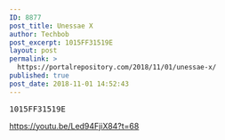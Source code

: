 ```yaml
---
ID: 8877
post_title: Unessae X
author: Techbob
post_excerpt: 1015FF31519E
layout: post
permalink: >
  https://portalrepository.com/2018/11/01/unessae-x/
published: true
post_date: 2018-11-01 14:52:43
---
```

<pre>1015FF31519E</pre>
https://youtu.be/Led94FjiX84?t=68